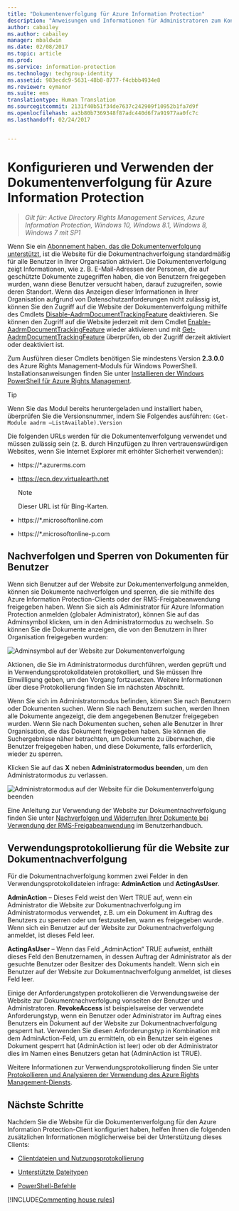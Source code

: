 ```yaml
---
title: "Dokumentenverfolgung für Azure Information Protection"
description: "Anweisungen und Informationen für Administratoren zum Konfigurieren und Verwenden der Dokumentenverfolgung für Azure Information Protection."
author: cabailey
ms.author: cabailey
manager: mbaldwin
ms.date: 02/08/2017
ms.topic: article
ms.prod: 
ms.service: information-protection
ms.technology: techgroup-identity
ms.assetid: 983ecdc9-5631-48b8-8777-f4cbbb4934e8
ms.reviewer: eymanor
ms.suite: ems
translationtype: Human Translation
ms.sourcegitcommit: 2131f40b51f34de7637c242909f10952b1fa7d9f
ms.openlocfilehash: aa3b80b7369348f87adc440d6f7a91977aa0fc7c
ms.lasthandoff: 02/24/2017


---
```



# <a name="configuring-and-using-document-tracking-for-azure-information-protection"></a>Konfigurieren und Verwenden der Dokumentenverfolgung für Azure Information Protection

>*Gilt für: Active Directory Rights Management Services, Azure Information Protection, Windows 10, Windows 8.1, Windows 8, Windows 7 mit SP1*

Wenn Sie ein [Abonnement haben, das die Dokumentenverfolgung unterstützt](https://www.microsoft.com/en-us/cloud-platform/azure-information-protection-features), ist die Website für die Dokumentnachverfolgung standardmäßig für alle Benutzer in Ihrer Organisation aktiviert. Die Dokumentenverfolgung zeigt Informationen, wie z. B. E-Mail-Adressen der Personen, die auf geschützte Dokumente zugegriffen haben, die von Benutzern freigegeben wurden, wann diese Benutzer versucht haben, darauf zuzugreifen, sowie deren Standort. Wenn das Anzeigen dieser Informationen in Ihrer Organisation aufgrund von Datenschutzanforderungen nicht zulässig ist, können Sie den Zugriff auf die Website der Dokumentenverfolgung mithilfe des Cmdlets [Disable-AadrmDocumentTrackingFeature](http://go.microsoft.com/fwlink/?LinkId=623032) deaktivieren. Sie können den Zugriff auf die Website jederzeit mit dem Cmdlet [Enable-AadrmDocumentTrackingFeature](http://go.microsoft.com/fwlink/?LinkId=623037) wieder aktivieren und mit [Get-AadrmDocumentTrackingFeature](http://go.microsoft.com/fwlink/?LinkId=623037) überprüfen, ob der Zugriff derzeit aktiviert oder deaktiviert ist.

Zum Ausführen dieser Cmdlets benötigen Sie mindestens Version **2.3.0.0** des Azure Rights Management-Moduls für Windows PowerShell. Installationsanweisungen finden Sie unter [Installieren der Windows PowerShell für Azure Rights Management](../deploy-use/install-powershell.md).

> [!TIP]
> Wenn Sie das Modul bereits heruntergeladen und installiert haben, überprüfen Sie die Versionsnummer, indem Sie Folgendes ausführen: `(Get-Module aadrm –ListAvailable).Version`

Die folgenden URLs werden für die Dokumentenverfolgung verwendet und müssen zulässig sein (z. B. durch Hinzufügen zu Ihren vertrauenswürdigen Websites, wenn Sie Internet Explorer mit erhöhter Sicherheit verwenden):

-   https://&#42;.azurerms.com

-   https://ecn.dev.virtualearth.net

    > [!NOTE]
    > Dieser URL ist für Bing-Karten.

-   https://&#42;.microsoftonline.com

-   https://&#42;.microsoftonline-p.com

## <a name="tracking-and-revoking-documents-for-users"></a>Nachverfolgen und Sperren von Dokumenten für Benutzer

Wenn sich Benutzer auf der Website zur Dokumentenverfolgung anmelden, können sie Dokumente nachverfolgen und sperren, die sie mithilfe des Azure Information Protection-Clients oder der RMS-Freigabeanwendung freigegeben haben. Wenn Sie sich als Administrator für Azure Information Protection anmelden (globaler Administrator), können Sie auf das Adminsymbol klicken, um in den Administratormodus zu wechseln. So können Sie die Dokumente anzeigen, die von den Benutzern in Ihrer Organisation freigegeben wurden:

![Adminsymbol auf der Website zur Dokumentenverfolgung](../media/tracking-site-admin-icon.png)

Aktionen, die Sie im Administratormodus durchführen, werden geprüft und in Verwendungsprotokolldateien protokolliert, und Sie müssen Ihre Einwilligung geben, um den Vorgang fortzusetzen. Weitere Informationen über diese Protokollierung finden Sie im nächsten Abschnitt.

Wenn Sie sich im Administratormodus befinden, können Sie nach Benutzern oder Dokumenten suchen. Wenn Sie nach Benutzern suchen, werden Ihnen alle Dokumente angezeigt, die dem angegebenen Benutzer freigegeben wurden. Wenn Sie nach Dokumenten suchen, sehen alle Benutzer in Ihrer Organisation, die das Dokument freigegeben haben. Sie können die Suchergebnisse näher betrachten, um Dokumente zu überwachen, die Benutzer freigegeben haben, und diese Dokumente, falls erforderlich, wieder zu sperren. 

Klicken Sie auf das **X** neben **Administratormodus beenden**, um den Administratormodus zu verlassen.

![Administratormodus auf der Website für die Dokumentenverfolgung beenden](../media/tracking-site-exit-admin-icon.png)

Eine Anleitung zur Verwendung der Website zur Dokumentnachverfolgung finden Sie unter [Nachverfolgen und Widerrufen Ihrer Dokumente bei Verwendung der RMS-Freigabeanwendung](client-track-revoke.md) im Benutzerhandbuch.

## <a name="usage-logging-for-the-document-tracking-site"></a>Verwendungsprotokollierung für die Website zur Dokumentnachverfolgung

Für die Dokumentnachverfolgung kommen zwei Felder in den Verwendungsprotokolldateien infrage: **AdminAction** und **ActingAsUser**.

**AdminAction** – Dieses Feld weist den Wert TRUE auf, wenn ein Administrator die Website zur Dokumentnachverfolgung im Administratormodus verwendet, z.B. um ein Dokument im Auftrag des Benutzers zu sperren oder um festzustellen, wann es freigegeben wurde. Wenn sich ein Benutzer auf der Website zur Dokumentnachverfolgung anmeldet, ist dieses Feld leer.

**ActingAsUser** – Wenn das Feld „AdminAction“ TRUE aufweist, enthält dieses Feld den Benutzernamen, in dessen Auftrag der Administrator als der gesuchte Benutzer oder Besitzer des Dokuments handelt. Wenn sich ein Benutzer auf der Website zur Dokumentnachverfolgung anmeldet, ist dieses Feld leer. 

Einige der Anforderungstypen protokollieren die Verwendungsweise der Website zur Dokumentnachverfolgung vonseiten der Benutzer und Administratoren. **RevokeAccess** ist beispielsweise der verwendete Anforderungstyp, wenn ein Benutzer oder Administrator im Auftrag eines Benutzers ein Dokument auf der Website zur Dokumentnachverfolgung gesperrt hat. Verwenden Sie diesen Anforderungstyp in Kombination mit dem AdminAction-Feld, um zu ermitteln, ob ein Benutzer sein eigenes Dokument gesperrt hat (AdminAction ist leer) oder ob der Administrator dies im Namen eines Benutzers getan hat (AdminAction ist TRUE).


Weitere Informationen zur Verwendungsprotokollierung finden Sie unter [Protokollieren und Analysieren der Verwendung des Azure Rights Management-Diensts](../deploy-use/log-analyze-usage.md).



## <a name="next-steps"></a>Nächste Schritte
Nachdem Sie die Website für die Dokumentenverfolgung für den Azure Information Protection-Client konfiguriert haben, helfen Ihnen die folgenden zusätzlichen Informationen möglicherweise bei der Unterstützung dieses Clients:

- [Clientdateien und Nutzungsprotokollierung](client-admin-guide-files-and-logging.md)

- [Unterstützte Dateitypen](client-admin-guide-file-types.md)

- [PowerShell-Befehle](client-admin-guide-powershell.md)

[!INCLUDE[Commenting house rules](../includes/houserules.md)]

